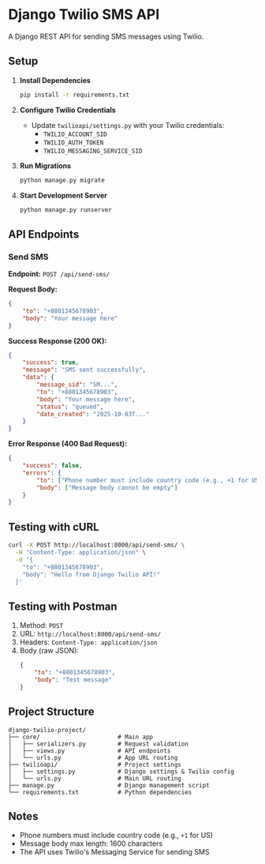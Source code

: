 # Django Twilio SMS API

A Django REST API for sending SMS messages using Twilio.

## Setup

1. **Install Dependencies**
   ```bash
   pip install -r requirements.txt
   ```

2. **Configure Twilio Credentials**
   - Update `twilioapi/settings.py` with your Twilio credentials:
     - `TWILIO_ACCOUNT_SID`
     - `TWILIO_AUTH_TOKEN`
     - `TWILIO_MESSAGING_SERVICE_SID`

3. **Run Migrations**
   ```bash
   python manage.py migrate
   ```

4. **Start Development Server**
   ```bash
   python manage.py runserver
   ```

## API Endpoints

### Send SMS

**Endpoint:** `POST /api/send-sms/`

**Request Body:**
```json
{
    "to": "+8801345678903",
    "body": "Your message here"
}
```

**Success Response (200 OK):**
```json
{
    "success": true,
    "message": "SMS sent successfully",
    "data": {
        "message_sid": "SM...",
        "to": "+8801345678903",
        "body": "Your message here",
        "status": "queued",
        "date_created": "2025-10-03T..."
    }
}
```

**Error Response (400 Bad Request):**
```json
{
    "success": false,
    "errors": {
        "to": ["Phone number must include country code (e.g., +1 for US)"],
        "body": ["Message body cannot be empty"]
    }
}
```

## Testing with cURL

```bash
curl -X POST http://localhost:8000/api/send-sms/ \
  -H "Content-Type: application/json" \
  -d '{
    "to": "+8801345678903",
    "body": "Hello from Django Twilio API!"
  }'
```

## Testing with Postman

1. Method: `POST`
2. URL: `http://localhost:8000/api/send-sms/`
3. Headers: `Content-Type: application/json`
4. Body (raw JSON):
   ```json
   {
       "to": "+8801345678903",
       "body": "Test message"
   }
   ```

## Project Structure

```
django-twilio-project/
├── core/                      # Main app
│   ├── serializers.py         # Request validation
│   ├── views.py               # API endpoints
│   └── urls.py                # App URL routing
├── twilioapi/                 # Project settings
│   ├── settings.py            # Django settings & Twilio config
│   └── urls.py                # Main URL routing
├── manage.py                  # Django management script
└── requirements.txt           # Python dependencies
```

## Notes

- Phone numbers must include country code (e.g., `+1` for US)
- Message body max length: 1600 characters
- The API uses Twilio's Messaging Service for sending SMS

